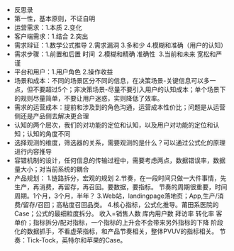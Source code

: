 * 反思录
* 第一性，基本原则，不证自明
* 运营需求：1.本质  2.变化
* 客户端需求：1.结合 2.突出
* 需求辩证：1.数学公式推导 2.需求漏洞 3.多和少 4.模糊和准确（用户的认知）
* 需求步骤：1.前置和后置 时间  2.模糊和精确 准确性  3.当前和未来 宽松和严谨
* 平台和用户：1.用户角色 2.操作收益 
* 场景和成本：不同的场景区分不同的信息，在决策场景-关键信息可以多一点，但不要超过5个；非决策场景-尽量不要引入用户的认知成本；单个场景下的规则尽量简单，不要让用户迷惑，实则降低了效率。
* 需求的运营成本：提前和涉及到的角色沟通，运营成本性价比；问题是从运营侧还是产品侧去解决更合理
* 认知的两个层次，我们的对功能的定位和认知，以及用户对功能的定位和认知；认知的角度不同
* 选择观测的维度，筛选器的关系，需要观测的是什么？可以通过公式化的原理进行内容推导
* 容错机制的设计，任何信息的传输过程中，需要考虑两点，数据错误率，数据量大小；对当前系统的耦合
* 产品规划：
1.链路拆分，宏观的规划
2.节奏，在一段时间只做一大件事情，先生产，再消费，再留存，再召回。要数据，要指标。
节奏的周期很重要，时间周期。1个月，3个月，半年？
3.Web站，landingpage落地页；App,生产/消费/留存/召回；高粘度召回品类。
4.核心指标，公式化推导。莆田系医院的Case；公式的最细粒度拆分。
收入=销售人数 库内用户数 拜访率 转化率 客单价；指标拆分/配对指标，一个指标的上升会不会带来另外指标的下降
阶段化的数据抓手，不看虚荣指标，和产品节奏相关，整体PVUV的指标相关。
节奏：Tick-Tock，英特尔和苹果的Case。
